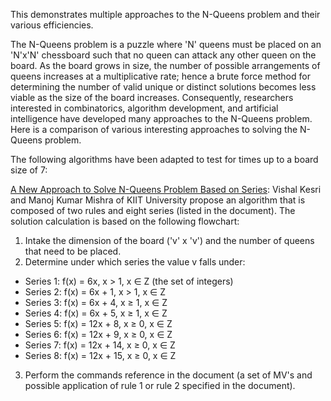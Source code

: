 This demonstrates multiple approaches to the N-Queens problem and their various efficiencies.

The N-Queens problem is a puzzle where 'N' queens must be placed on an 'N'x'N' chessboard such that no queen can attack any other queen on the board. As the board grows in size, the number of possible arrangements of queens increases at a multiplicative rate; hence a brute force method for determining the number of valid unique or distinct solutions becomes less viable as the size of the board increases. Consequently, researchers interested in combinatorics, algorithm development, and artificial intelligence have developed many approaches to the N-Queens problem. Here is a comparison of various interesting approaches to solving the N-Queens problem.

The following algorithms have been adapted to test for times up to a board size of 7:

[A New Approach to Solve N-Queens Problem Based on Series](https://www.researchgate.net/publication/321192822_A_new_approach_to_solve_n-queens_problem_based_on_series):
Vishal Kesri and Manoj Kumar Mishra of KIIT University propose an algorithm that is composed of two rules and eight series (listed in the document). The solution calculation is based on the following flowchart:

1) Intake the dimension of the board ('v' x 'v') and the number of queens that need to be placed.
2) Determine under which series the value v falls under:
  - Series 1: f(x) = 6x,        x > 1, x ∈ Z (the set of integers) 
  - Series 2: f(x) = 6x + 1,    x > 1, x ∈ Z
  - Series 3: f(x) = 6x + 4,    x ≥ 1, x ∈ Z
  - Series 4: f(x) = 6x + 5,    x ≥ 1, x ∈ Z 
  - Series 5: f(x) = 12x + 8,   x ≥ 0, x ∈ Z 
  - Series 6: f(x) = 12x + 9,   x ≥ 0, x ∈ Z 
  - Series 7: f(x) = 12x + 14,  x ≥ 0, x ∈ Z 
  - Series 8: f(x) = 12x + 15,  x ≥ 0, x ∈ Z
3) Perform the commands reference in the document (a set of MV's and possible application of rule 1 or rule 2 specified in the document).
